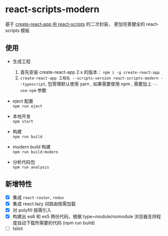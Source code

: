 # react-scripts-modern
基于 [create-react-app 中 react-scripts](https://github.com/facebook/create-react-app/tree/master/packages/react-scripts) 的二次封装， 更加完善健全的 react-scripts 模板

## 使用
- 生成工程     
    1. 首先安装 create-react-app 2.x 的版本： `npm i -g create-react-app`
    2. `create-react-app 工程名 --scripts-version react-scripts-modern --typescript`, 包管理默认使用  yarn , 如果需要使用 npm , 需要加上 `--use-npm` 参数    

- eject 配置        
`npm run eject`
- 本地开发     
`npm start`
- 构建    
`npm run build`
- modern build 构建   
`npm run build:modern`
- 分析代码包    
`npm run analysis`



## 新增特性
- [x] 集成 `react-router`, `redux`
- [x] 集成 react.lazy 对路由按需加载
- [x] 对 polyfill 按需引入
- [x] 构建出 es6 和 es5 两份代码，根据 type=module/nomodule 浏览器支持程度自动下载所需要的代码 (npm run build)
- [ ] tslint
